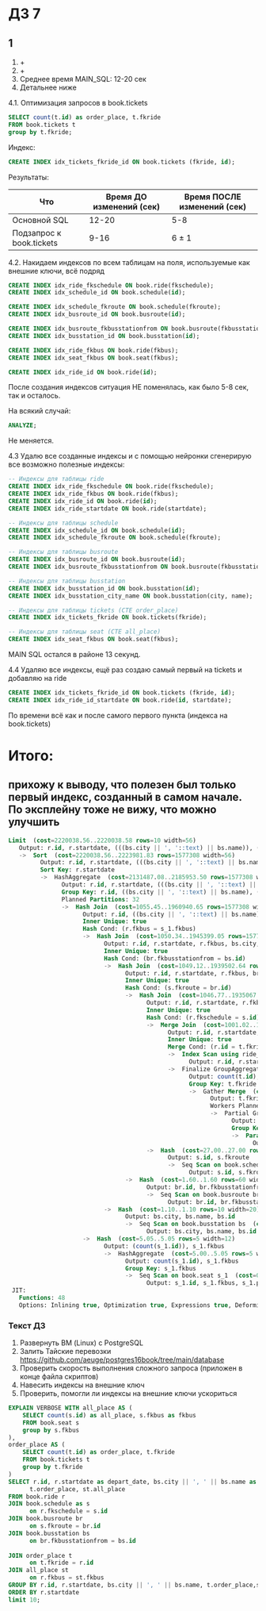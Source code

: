 # ДЗ 7

## 1
1. \+
2. \+
3. Среднее время MAIN_SQL: 12-20 сек
4. Детальнее ниже

   
4.1. Оптимизация запросов в book.tickets
```sql
SELECT count(t.id) as order_place, t.fkride
FROM book.tickets t
group by t.fkride;
```

Индекс:
```sql
CREATE INDEX idx_tickets_fkride_id ON book.tickets (fkride, id);
```

Результаты:

| Что          | Время ДО изменений (сек) | Время ПОСЛЕ изменений (сек) |
|--------------|------------------------|-----------------------------|
| Основной SQL | 12-20                  |   5-8                     | 
| Подзапрос к book.tickets  | 9-16           |   6 ± 1                       |

4.2. Накидаем индексов по всем таблицам на поля, используемые как внешние ключи, всё подряд

```sql
CREATE INDEX idx_ride_fkschedule ON book.ride(fkschedule);
CREATE INDEX idx_schedule_id ON book.schedule(id);

CREATE INDEX idx_schedule_fkroute ON book.schedule(fkroute);
CREATE INDEX idx_busroute_id ON book.busroute(id);

CREATE INDEX idx_busroute_fkbusstationfrom ON book.busroute(fkbusstationfrom);
CREATE INDEX idx_busstation_id ON book.busstation(id);

CREATE INDEX idx_ride_fkbus ON book.ride(fkbus);
CREATE INDEX idx_seat_fkbus ON book.seat(fkbus);

CREATE INDEX idx_ride_id ON book.ride(id);
```

После создания индексов ситуация НЕ поменялась, как было 5-8 сек, так и осталось.

На всякий случай:
```sql
ANALYZE;
```
Не меняется.

4.3 Удалю все созданные индексы и с помощью нейронки сгенерирую все возможно полезные индексы:
```sql
-- Индексы для таблицы ride
CREATE INDEX idx_ride_fkschedule ON book.ride(fkschedule);
CREATE INDEX idx_ride_fkbus ON book.ride(fkbus);
CREATE INDEX idx_ride_id ON book.ride(id);
CREATE INDEX idx_ride_startdate ON book.ride(startdate);

-- Индексы для таблицы schedule
CREATE INDEX idx_schedule_id ON book.schedule(id);
CREATE INDEX idx_schedule_fkroute ON book.schedule(fkroute);

-- Индексы для таблицы busroute
CREATE INDEX idx_busroute_id ON book.busroute(id);
CREATE INDEX idx_busroute_fkbusstationfrom ON book.busroute(fkbusstationfrom);

-- Индексы для таблицы busstation
CREATE INDEX idx_busstation_id ON book.busstation(id);
CREATE INDEX idx_busstation_city_name ON book.busstation(city, name);

-- Индексы для таблицы tickets (CTE order_place)
CREATE INDEX idx_tickets_fkride ON book.tickets(fkride);

-- Индексы для таблицы seat (CTE all_place)
CREATE INDEX idx_seat_fkbus ON book.seat(fkbus);
```
MAIN SQL остался в районе 13 секунд.

4.4 Удаляю все индексы, ещё раз создаю самый первый на tickets и добавляю на ride
```sql
CREATE INDEX idx_tickets_fkride_id ON book.tickets (fkride, id);
CREATE INDEX idx_ride_id_startdate ON book.ride(id, startdate);
```
По времени всё как и после самого первого пункта (индекса на book.tickets)

# Итого: 

 ## прихожу к выводу, что полезен был только первый индекс, созданный в самом начале. По эксплейну тоже не вижу, что можно улучшить

```sql
Limit  (cost=2220038.56..2220038.58 rows=10 width=56)
   Output: r.id, r.startdate, (((bs.city || ', '::text) || bs.name)), (count(t.id)), (count(s_1.id))
   ->  Sort  (cost=2220038.56..2223981.83 rows=1577308 width=56)
         Output: r.id, r.startdate, (((bs.city || ', '::text) || bs.name)), (count(t.id)), (count(s_1.id))
         Sort Key: r.startdate
         ->  HashAggregate  (cost=2131487.08..2185953.50 rows=1577308 width=56)
               Output: r.id, r.startdate, (((bs.city || ', '::text) || bs.name)), (count(t.id)), (count(s_1.id))
               Group Key: r.id, ((bs.city || ', '::text) || bs.name), (count(t.id)), (count(s_1.id))
               Planned Partitions: 32
               ->  Hash Join  (cost=1055.45..1960940.65 rows=1577308 width=56)
                     Output: r.id, ((bs.city || ', '::text) || bs.name), (count(t.id)), (count(s_1.id)), r.startdate
                     Inner Unique: true
                     Hash Cond: (r.fkbus = s_1.fkbus)
                     ->  Hash Join  (cost=1050.34..1945399.05 rows=1577308 width=36)
                           Output: r.id, r.startdate, r.fkbus, bs.city, bs.name, (count(t.id))
                           Inner Unique: true
                           Hash Cond: (br.fkbusstationfrom = bs.id)
                           ->  Hash Join  (cost=1049.12..1939502.64 rows=1577308 width=24)
                                 Output: r.id, r.startdate, r.fkbus, br.fkbusstationfrom, (count(t.id))
                                 Inner Unique: true
                                 Hash Cond: (s.fkroute = br.id)
                                 ->  Hash Join  (cost=1046.77..1935067.40 rows=1577308 width=24)
                                       Output: r.id, r.startdate, r.fkbus, s.fkroute, (count(t.id))
                                       Inner Unique: true
                                       Hash Cond: (r.fkschedule = s.id)
                                       ->  Merge Join  (cost=1001.02..1930869.51 rows=1577308 width=24)
                                             Output: r.id, r.startdate, r.fkschedule, r.fkbus, (count(t.id))
                                             Inner Unique: true
                                             Merge Cond: (r.id = t.fkride)
                                             ->  Index Scan using ride_pkey on book.ride r  (cost=0.43..47127.43 rows=1500000 width=16)
                                                   Output: r.id, r.startdate, r.fkbus, r.fkschedule
                                             ->  Finalize GroupAggregate  (cost=1000.59..1860275.74 rows=1577308 width=12)
                                                   Output: count(t.id), t.fkride
                                                   Group Key: t.fkride
                                                   ->  Gather Merge  (cost=1000.59..1828729.58 rows=3154616 width=12)
                                                         Output: t.fkride, (PARTIAL count(t.id))
                                                         Workers Planned: 2
                                                         ->  Partial GroupAggregate  (cost=0.56..1463608.59 rows=1577308 width=12)
                                                               Output: t.fkride, PARTIAL count(t.id)
                                                               Group Key: t.fkride
                                                               ->  Parallel Index Only Scan using idx_tickets_fkride_id on book.tickets t  (cost=0.56..1335340.77 rows=22498948 width=12)
                                                                     Output: t.fkride, t.id
                                       ->  Hash  (cost=27.00..27.00 rows=1500 width=8)
                                             Output: s.id, s.fkroute
                                             ->  Seq Scan on book.schedule s  (cost=0.00..27.00 rows=1500 width=8)
                                                   Output: s.id, s.fkroute
                                 ->  Hash  (cost=1.60..1.60 rows=60 width=8)
                                       Output: br.id, br.fkbusstationfrom
                                       ->  Seq Scan on book.busroute br  (cost=0.00..1.60 rows=60 width=8)
                                             Output: br.id, br.fkbusstationfrom
                           ->  Hash  (cost=1.10..1.10 rows=10 width=20)
                                 Output: bs.city, bs.name, bs.id
                                 ->  Seq Scan on book.busstation bs  (cost=0.00..1.10 rows=10 width=20)
                                       Output: bs.city, bs.name, bs.id
                     ->  Hash  (cost=5.05..5.05 rows=5 width=12)
                           Output: (count(s_1.id)), s_1.fkbus
                           ->  HashAggregate  (cost=5.00..5.05 rows=5 width=12)
                                 Output: count(s_1.id), s_1.fkbus
                                 Group Key: s_1.fkbus
                                 ->  Seq Scan on book.seat s_1  (cost=0.00..4.00 rows=200 width=8)
                                       Output: s_1.id, s_1.fkbus, s_1.place, s_1.fkseatcategory
 JIT:
   Functions: 48
   Options: Inlining true, Optimization true, Expressions true, Deforming true


```

### Текст ДЗ
1. Развернуть ВМ (Linux) с PostgreSQL
2. Залить Тайские перевозки
   https://github.com/aeuge/postgres16book/tree/main/database
3. Проверить скорость выполнения сложного запроса (приложен в конце файла скриптов)
4. Навесить индексы на внешние ключ
5. Проверить, помогли ли индексы на внешние ключи ускориться

```sql
EXPLAIN VERBOSE WITH all_place AS (
    SELECT count(s.id) as all_place, s.fkbus as fkbus
    FROM book.seat s
    group by s.fkbus
),
order_place AS (
    SELECT count(t.id) as order_place, t.fkride
    FROM book.tickets t
    group by t.fkride
)
SELECT r.id, r.startdate as depart_date, bs.city || ', ' || bs.name as busstation,  
      t.order_place, st.all_place
FROM book.ride r
JOIN book.schedule as s
      on r.fkschedule = s.id
JOIN book.busroute br
      on s.fkroute = br.id
JOIN book.busstation bs
      on br.fkbusstationfrom = bs.id
    
JOIN order_place t
      on t.fkride = r.id
JOIN all_place st
      on r.fkbus = st.fkbus
GROUP BY r.id, r.startdate, bs.city || ', ' || bs.name, t.order_place,st.all_place
ORDER BY r.startdate
limit 10;
```